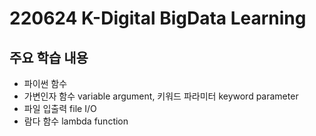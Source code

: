 # 220624 K-Digital BigData Learning
## 주요 학습 내용
- 파이썬 함수
- 가변인자 함수 variable argument, 키워드 파라미터 keyword parameter
- 파일 입출력 file I/O
- 람다 함수 lambda function